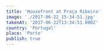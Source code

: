 ```yaml
---
title: 'Housefront at Praça Ribeira'
image: './2017-06-22_15-34-51.jpg'
takenAt: '2017-06-22T13:34:51.000Z'
country: 'Portugal'
place: 'Porto'
publish: true
---
```

